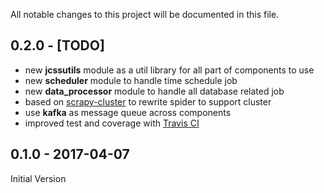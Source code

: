 All notable changes to this project will be documented in this file.

## 0.2.0 - [TODO]

+ new **jcssutils** module as a util library for all part of components to use
+ new **scheduler** module to handle time schedule job
+ new **data_processor** module to handle all database related job
+ based on [scrapy-cluster](https://github.com/istresearch/scrapy-cluster) to rewrite spider to support cluster
+ use **kafka** as message queue across components
+ improved test and coverage with [Travis CI](https://travis-ci.org/gas1121/JapanCinemaStatusSpider)

## 0.1.0 - 2017-04-07
Initial Version